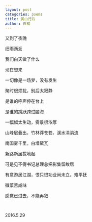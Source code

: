 ```yaml
---
layout: post
categories: poems
title: 黄山行后
author: 白楊
---
```


又到了夜晚

细雨沥沥

我们白天做了什么

现在想来

一切像是一场梦，没有发生

聚时很烦扰，别后太寂静

是谁的呼声停在台上

是谁的跳跃跨过脑海

一幅幅太生动，雾景很浓厚

山峰层叠出，竹林莽苍苍。溪水涓涓流

南国雾千里，白墙黛瓦

新路新居拔地起

可是见不得书记总理总把影集留故居

有意游居江湖，恨只恨功业尚未立，难平抚

徽菜苦咸味

感觉已过去，不能再叙

&nbsp;

2016.5.29



